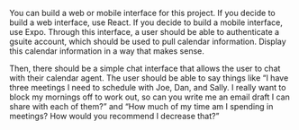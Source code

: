 You can build a web or mobile interface for this project. If you decide to build a web interface, use React. If you decide to build a mobile interface, use Expo. Through this interface, a user should be able to authenticate a gsuite account, which should be used to pull calendar information. Display this calendar information in a way that makes sense.

Then, there should be a simple chat interface that allows the user to chat with their calendar agent. The user should be able to say things like “I have three meetings I need to schedule with Joe, Dan, and Sally. I really want to block my mornings off to work out, so can you write me an email draft I can share with each of them?” and “How much of my time am I spending in meetings? How would you recommend I decrease that?”